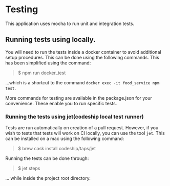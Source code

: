 # Testing
This application uses mocha to run unit and integration tests.

## Running tests using locally.
You will need to run the tests inside a docker container to avoid additional setup procedures. This can be done using the following commands. This has been simplified using the command:

> $ npm run docker_test

...which is a shortcut to the command `docker exec -it food_service npm test`.

More commands for testing are available in the package.json for your convenience. These enable you to run specific tests.

### Running the tests using jet(codeship local test runner)
Tests are run automatically on creation of a pull request. However, if you wish to tests that tests will work on CI locally, you can use the tool `jet`. This can be installed on a mac using the following command:

> $ brew cask install codeship/taps/jet

Running the tests can be done through:

> $ jet steps

... while inside the project root directory.
